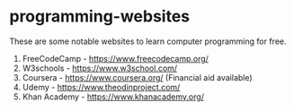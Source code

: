 # programming-websites
These are some notable websites to learn computer programming for free.

1. FreeCodeCamp - https://www.freecodecamp.org/
2. W3schools - https://www.w3school.com/
3. Coursera - https://www.coursera.org/ (Financial aid available)
4. Udemy - https://www.theodinproject.com/
5. Khan Academy - https://www.khanacademy.org/
